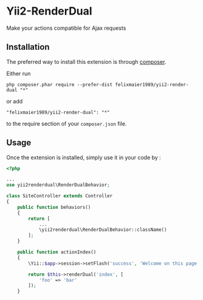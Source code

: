 Yii2-RenderDual
==========
Make your actions compatible for Ajax requests

Installation
------------

The preferred way to install this extension is through [composer](http://getcomposer.org/download/).

Either run

```
php composer.phar require --prefer-dist felixmaier1989/yii2-render-dual "*"
```

or add

```
"felixmaier1989/yii2-render-dual": "*"
```

to the require section of your `composer.json` file.


Usage
-----

Once the extension is installed, simply use it in your code by  :

```php
<?php

...
use yii2renderdual\RenderDualBehavior;

class SiteController extends Controller
{
    public function behaviors()
    {
        return [
            ...
            \yii2renderdual\RenderDualBehavior::className()
        ];
    }

    public function actionIndex()
    {
        \Yii::$app->session->setFlash('success', 'Welcome on this page');

        return $this->renderDual('index', [
            'foo' => 'bar'
        ]);
    }
```
